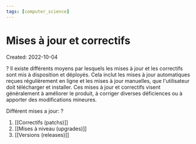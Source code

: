 ```yaml
---
tags: [computer_science] 
---
```

# Mises à jour et correctifs
Created: 2022-10-04

?
Il existe différents moyens par lesquels les mises à jour et les correctifs sont mis à disposition et déployés.
Cela inclut les mises à jour automatiques reçues régulièrement en ligne et les mises à jour manuelles, que l'utilisateur doit télécharger et installer.
Ces mises à jour et correctifs visent généralement à améliorer le produit, à corriger diverses déficiences ou à apporter des modifications mineures. 
<!--SR:!2023-03-17,94,230-->

Différent mises a jour:
?
1. [[Correctifs (patchs)]]
2. [[Mises à niveau (upgrades)]]
3. [[Versions (releases)]]
<!--SR:!2023-03-12,103,270-->